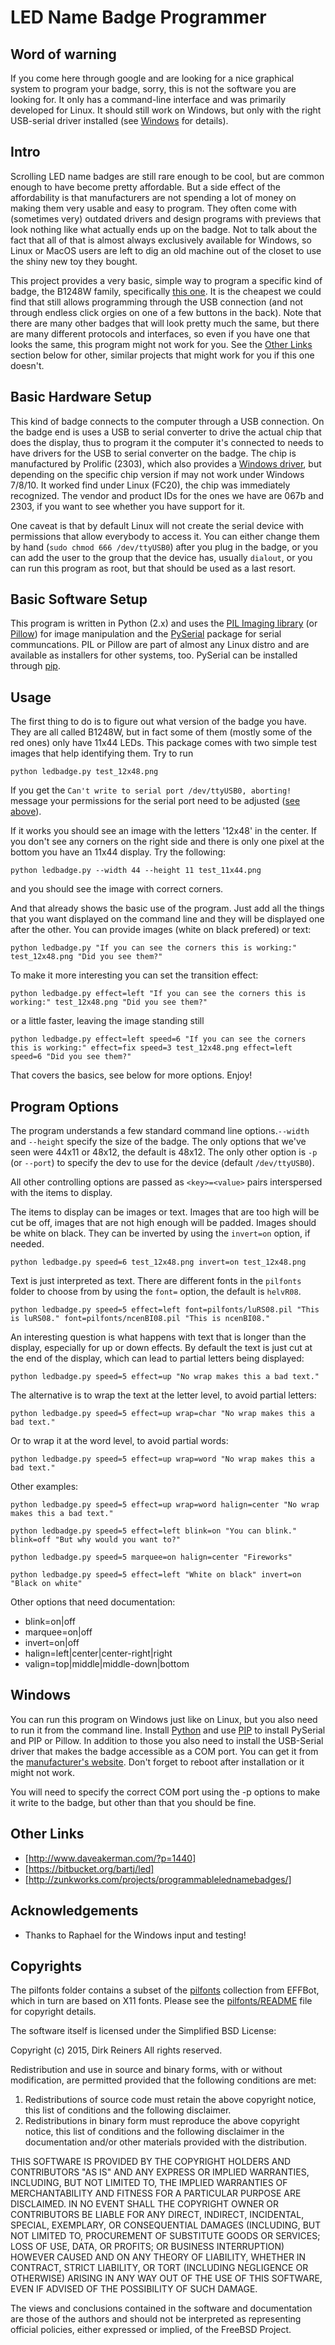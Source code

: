 # LED Name Badge Programmer

## Word of warning

If you come here through google and are looking for a nice graphical system to program your badge, sorry, this is not the software you are looking for. It only has a command-line interface and was primarily developed for Linux. It should still work on Windows, but only with the right USB-serial driver installed (see [Windows](#windows) for details). 

## Intro

Scrolling LED name badges are still rare enough to be cool, but are common enough to have become pretty affordable. But a side effect of the affordability is that manufacturers are not spending a lot of money on making them very usable and easy to program. They often come with (sometimes very) outdated drivers and design programs with previews that look nothing like what actually ends up on the badge. Not to talk about the fact that all of that is almost always exclusively available for Windows, so Linux or MacOS users are left to dig an old machine out of the closet to use the shiny new toy they bought.

This project provides a very basic, simple way to program a specific kind of badge, the B1248W family, specifically [this one](http://www.amazon.com/gp/product/B00T9FEILE). It is the cheapest we could find that still allows programming through the USB connection (and not through endless click orgies on one of a few buttons in the back). Note that there are many other badges that will look pretty much the same, but there are many different protocols and interfaces, so even if you have one that looks the same, this program might not work for you. See the [Other Links](#other-links) section below for other, similar projects that might work for you if this one doesn't.

## Basic Hardware Setup

This kind of badge connects to the computer through a USB connection. On the badge end is uses a USB to serial converter to drive the actual chip that does the display, thus to program it the computer it's connected to needs to have drivers for the USB to serial converter on the badge. The chip is manufactured by Prolific (2303), which also provides a [Windows driver](http://www.prolific.com.tw/US/ShowProduct.aspx?p_id=225&pcid=41), but depending on the specific chip version if may not work under Windows 7/8/10. It worked find under Linux (FC20), the chip was immediately recognized. The vendor and product IDs for the ones we have are 067b and 2303, if you want to see whether you have support for it.

One caveat is that by default Linux will not create the serial device with permissions that allow everybody to access it. You can either change them by hand (`sudo chmod 666 /dev/ttyUSB0`) after you plug in the badge, or you can add the user to the group that the device has, usually `dialout`, or you can run this program as root, but that should be used as a last resort.

## Basic Software Setup

This program is written in Python (2.x) and uses the [PIL Imaging library](http://www.pythonware.com/products/pil/) (or [Pillow](https://python-pillow.github.io/)) for image manipulation and the [PySerial](https://pypi.python.org/pypi/pyserial) package for serial communcations. PIL or Pillow are part of almost any Linux distro and are available as installers for other systems, too. PySerial can be installed through [pip](https://pypi.python.org/pypi/pip).

## Usage

The first thing to do is to figure out what version of the badge you have. They are all called B1248W, but in fact some of them (mostly some of the red ones) only have 11x44 LEDs. This package comes with two simple test images that help identifying them. Try to run

    python ledbadge.py test_12x48.png

If you get the `Can't write to serial port /dev/ttyUSB0, aborting!` message your permissions for the serial port need to be adjusted ([see above](#basic-hardware-setup)).

If it works you should see an image with the letters '12x48' in the center. If you don't see any corners on the right side and there is only one pixel at the bottom you have an 11x44 display. Try the following:

    python ledbadge.py --width 44 --height 11 test_11x44.png

and you should see the image with correct corners.

And that already shows the basic use of the program. Just add all the things that you want displayed on the command line and they will be displayed one after the other. You can provide images (white on black prefered) or text:

    python ledbadge.py "If you can see the corners this is working:" test_12x48.png "Did you see them?"
    
To make it more interesting you can set the transition effect:

    python ledbadge.py effect=left "If you can see the corners this is working:" test_12x48.png "Did you see them?"
    
or a little faster, leaving the image standing still

    python ledbadge.py effect=left speed=6 "If you can see the corners this is working:" effect=fix speed=3 test_12x48.png effect=left speed=6 "Did you see them?"
    
That covers the basics, see below for more options. Enjoy!

## Program Options

The program understands a few standard command line options.`--width` and `--height` specify the size of the badge. The only options that we've seen were 44x11 or 48x12, the default is 48x12. The only other option is `-p` (or `--port`) to specify the dev to use for the device (default `/dev/ttyUSB0`).

All other controlling options are passed as `<key>=<value>` pairs interspersed with the items to display.

The items to display can be images or text. Images that are too high will be cut be off, images that are not high enough will be padded. Images should be white on black. They can be inverted by using the `invert=on` option, if needed.

    python ledbadge.py speed=6 test_12x48.png invert=on test_12x48.png

Text is just interpreted as text. There are different fonts in the `pilfonts` folder to choose from by using the `font=` option, the default is `helvR08`.

    python ledbadge.py speed=5 effect=left font=pilfonts/luRS08.pil "This is luRS08." font=pilfonts/ncenBI08.pil "This is ncenBI08."

An interesting question is what happens with text that is longer than the display, especially for up or down effects. By default the text is just cut at the end of the display, which can lead to partial letters being displayed:

    python ledbadge.py speed=5 effect=up "No wrap makes this a bad text."

The alternative is to wrap the text at the letter level, to avoid partial letters:

    python ledbadge.py speed=5 effect=up wrap=char "No wrap makes this a bad text."

Or to wrap it at the word level, to avoid partial words:

    python ledbadge.py speed=5 effect=up wrap=word "No wrap makes this a bad text."

Other examples:


    python ledbadge.py speed=5 effect=up wrap=word halign=center "No wrap makes this a bad text."

    python ledbadge.py speed=5 effect=left blink=on "You can blink." blink=off "But why would you want to?" 

    python ledbadge.py speed=5 marquee=on halign=center "Fireworks"

    python ledbadge.py speed=5 effect=left "White on black" invert=on "Black on white"


Other options that need documentation:

* blink=on|off
* marquee=on|off
* invert=on|off
* halign=left|center|center-right|right
* valign=top|middle|middle-down|bottom


## Windows

You can run this program on Windows just like on Linux, but you also need to run it from the command line. Install [Python](http://www.python.org) and use [PIP](https://pip.pypa.io/en/stable/installing/) to install PySerial and PIP or Pillow. In addition to those you also need to install the USB-Serial driver that makes the badge accessible as a COM port. You can get it from the [manufacturer's website](http://www.prolific.com.tw/US/ShowProduct.aspx?p_id=225&pcid=41). Don't forget to reboot after installation or it might not work.

You will need to specify the correct COM port using the -p options to make it write to the badge, but other than that you should be fine.


## Other Links

* [http://www.daveakerman.com/?p=1440]
* [https://bitbucket.org/bartj/led]
* [http://zunkworks.com/projects/programmablelednamebadges/]


## Acknowledgements

* Thanks to Raphael for the Windows input and testing!


## Copyrights

The pilfonts folder contains a subset of the [pilfonts](http://effbot.org/downloads#pilfonts) collection from EFFBot, which in turn are based on X11 fonts. Please see the [pilfonts/README](https://github.com/DirkReiners/LEDBadgeProgrammer/blob/master/pilfonts/README) file for copyright details.

The software itself is licensed under the Simplified BSD License:

Copyright (c) 2015, Dirk Reiners
All rights reserved.

Redistribution and use in source and binary forms, with or without
modification, are permitted provided that the following conditions are met:

1. Redistributions of source code must retain the above copyright notice, this
   list of conditions and the following disclaimer.
2. Redistributions in binary form must reproduce the above copyright notice,
   this list of conditions and the following disclaimer in the documentation
   and/or other materials provided with the distribution.

THIS SOFTWARE IS PROVIDED BY THE COPYRIGHT HOLDERS AND CONTRIBUTORS "AS IS" AND
ANY EXPRESS OR IMPLIED WARRANTIES, INCLUDING, BUT NOT LIMITED TO, THE IMPLIED
WARRANTIES OF MERCHANTABILITY AND FITNESS FOR A PARTICULAR PURPOSE ARE
DISCLAIMED. IN NO EVENT SHALL THE COPYRIGHT OWNER OR CONTRIBUTORS BE LIABLE FOR
ANY DIRECT, INDIRECT, INCIDENTAL, SPECIAL, EXEMPLARY, OR CONSEQUENTIAL DAMAGES
(INCLUDING, BUT NOT LIMITED TO, PROCUREMENT OF SUBSTITUTE GOODS OR SERVICES;
LOSS OF USE, DATA, OR PROFITS; OR BUSINESS INTERRUPTION) HOWEVER CAUSED AND
ON ANY THEORY OF LIABILITY, WHETHER IN CONTRACT, STRICT LIABILITY, OR TORT
(INCLUDING NEGLIGENCE OR OTHERWISE) ARISING IN ANY WAY OUT OF THE USE OF THIS
SOFTWARE, EVEN IF ADVISED OF THE POSSIBILITY OF SUCH DAMAGE.

The views and conclusions contained in the software and documentation are those
of the authors and should not be interpreted as representing official policies,
either expressed or implied, of the FreeBSD Project.

